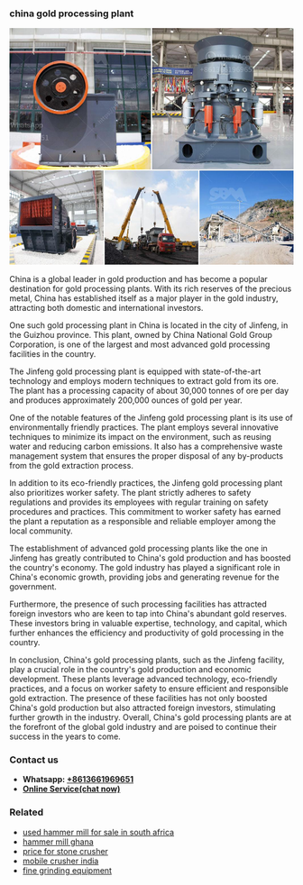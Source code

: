 <h3>china gold processing plant</h3><img src='1702260073.jpg' alt=''><p>China is a global leader in gold production and has become a popular destination for gold processing plants. With its rich reserves of the precious metal, China has established itself as a major player in the gold industry, attracting both domestic and international investors.</p><p>One such gold processing plant in China is located in the city of Jinfeng, in the Guizhou province. This plant, owned by China National Gold Group Corporation, is one of the largest and most advanced gold processing facilities in the country.</p><p>The Jinfeng gold processing plant is equipped with state-of-the-art technology and employs modern techniques to extract gold from its ore. The plant has a processing capacity of about 30,000 tonnes of ore per day and produces approximately 200,000 ounces of gold per year.</p><p>One of the notable features of the Jinfeng gold processing plant is its use of environmentally friendly practices. The plant employs several innovative techniques to minimize its impact on the environment, such as reusing water and reducing carbon emissions. It also has a comprehensive waste management system that ensures the proper disposal of any by-products from the gold extraction process.</p><p>In addition to its eco-friendly practices, the Jinfeng gold processing plant also prioritizes worker safety. The plant strictly adheres to safety regulations and provides its employees with regular training on safety procedures and practices. This commitment to worker safety has earned the plant a reputation as a responsible and reliable employer among the local community.</p><p>The establishment of advanced gold processing plants like the one in Jinfeng has greatly contributed to China's gold production and has boosted the country's economy. The gold industry has played a significant role in China's economic growth, providing jobs and generating revenue for the government.</p><p>Furthermore, the presence of such processing facilities has attracted foreign investors who are keen to tap into China's abundant gold reserves. These investors bring in valuable expertise, technology, and capital, which further enhances the efficiency and productivity of gold processing in the country.</p><p>In conclusion, China's gold processing plants, such as the Jinfeng facility, play a crucial role in the country's gold production and economic development. These plants leverage advanced technology, eco-friendly practices, and a focus on worker safety to ensure efficient and responsible gold extraction. The presence of these facilities has not only boosted China's gold production but also attracted foreign investors, stimulating further growth in the industry. Overall, China's gold processing plants are at the forefront of the global gold industry and are poised to continue their success in the years to come.</p><h3>Contact us</h3><ul><li><strong>Whatsapp:&nbsp;<a href="https://wa.me/8613661969651">+8613661969651</a></strong></li><li><a href="https://swt.shibang-china.com/?git&amp;zhl&amp;china gold processing plant"><strong>Online Service(chat now)</strong></a></li></ul><h3>Related</h3><ul><li><a href='used hammer mill for sale in south africa.md'>used hammer mill for sale in south africa</a></li><li><a href='hammer mill ghana.md'>hammer mill ghana</a></li><li><a href='price for stone crusher.md'>price for stone crusher</a></li><li><a href='mobile crusher india.md'>mobile crusher india</a></li><li><a href='fine grinding equipment.md'>fine grinding equipment</a></li></ul>